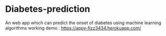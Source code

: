 # Diabetes-prediction
An web app which can predict the onset of diabetes using machine learning algorithms
working demo : https://appy-fizz3434.herokuapp.com/
